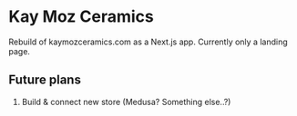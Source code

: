 # Kay Moz Ceramics

Rebuild of kaymozceramics.com as a Next.js app. Currently only a landing page.

## Future plans

1. Build & connect new store (Medusa? Something else..?)
